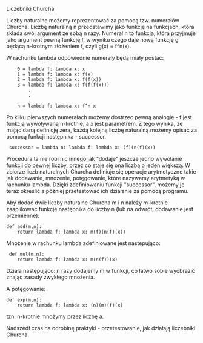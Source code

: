 
Liczebniki Churcha

Liczby naturalne możemy reprezentować za pomocą tzw. numerałów Churcha.
Liczbę naturalną n przedstawimy jako funkcję na funkcjach, która składa swój
argument ze sobą n razy. Numerał n to funkcja, która przyjmuje jako
argument pewną funkcję f, w wyniku czego daje nową funkcję
g będącą n-krotnym złożeniem f, czyli g(x) = f^n(x).

W rachunku lambda odpowiednie numerały będą miały postać:

        0 = lambda f: lambda x: x
        1 = lambda f: lambda x: f(x)
        2 = lambda f: lambda x: f(f(x))
        3 = lambda f: lambda x: f(f(f(x)))
            .
            .
            .
        n = lambda f: lambda x: f^n x

  Po kilku pierwszych numerałach możemy dostrzec pewną analogię - f jest
  funkcją wywoływaną n-krotnie, a x jest parametrem. Z tego wynika, że mając
  daną definicję zera, każdą kolejną liczbę naturalną możemy opisać za pomocą
  funkcji następnika  - successor.

     successor = lambda n: lambda f: lambda x: (f)(n(f)(x))
    
Procedura ta nie robi nic innego jak "dodaje" jeszcze jedno wywołanie funkcji do pewnej liczby, przez co staje się ona
liczbą o jeden większą. W zbiorze liczb naturalnych Churcha definiuje się operacje arytmetyczne takie jak dodawanie, mnożenie, potęgowanie, które nazywamy arytmetyką w rachunku lambda. Dzięki zdefiniowaniu funkcji "successor", możemy je teraz określić a później przetestować ich działanie za pomocą programu.

Aby dodać dwie liczby naturalne Churcha m i n należy m-krotnie zaaplikować funkcję następnika do liczby n (lub na odwrót, dodawanie jest przemienne):

    def add(m,n):
        return lambda f: lambda x: m(f)(n(f)(x))
        
Mnożenie w rachunku lambda zdefiniowane jest następująco:  

     def mul(m,n):
        return lambda f: lambda x: m(n(f))(x)
        
Działa następująco: n razy dodajemy m w funkcji, co łatwo sobie wyobrazić znając zasady zwykłego mnożenia.

A potęgowanie:

    def exp(m,n):
        return lambda f: lambda x: (n)(m)(f)(x)

tzn. n-krotnie mnożymy przez liczbę a.

Nadszedł czas na odrobinę praktyki - przetestowanie, jak działają liczebniki Churcha.
